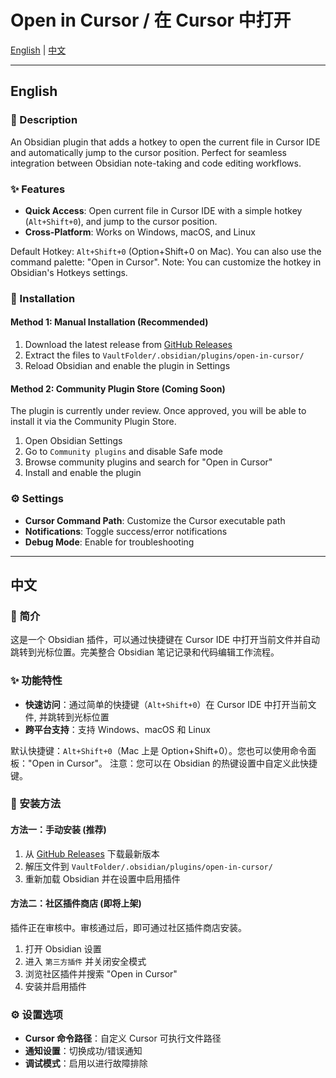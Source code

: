 # Open in Cursor / 在 Cursor 中打开

[English](#english) | [中文](#中文)

---

## English

### 📖 Description

An Obsidian plugin that adds a hotkey to open the current file in Cursor IDE and automatically jump to the cursor position. Perfect for seamless integration between Obsidian note-taking and code editing workflows.

### ✨ Features

-   **Quick Access**: Open current file in Cursor IDE with a simple hotkey (`Alt+Shift+0`), and jump to the cursor position.
-   **Cross-Platform**: Works on Windows, macOS, and Linux

Default Hotkey: `Alt+Shift+0` (Option+Shift+0 on Mac). You can also use the command palette: "Open in Cursor".
Note: You can customize the hotkey in Obsidian's Hotkeys settings.

### 🚀 Installation

#### Method 1: Manual Installation (Recommended)

1. Download the latest release from [GitHub Releases](https://github.com/awaken233/open-in-cursor/releases)
2. Extract the files to `VaultFolder/.obsidian/plugins/open-in-cursor/`
3. Reload Obsidian and enable the plugin in Settings

#### Method 2: Community Plugin Store (Coming Soon)

The plugin is currently under review. Once approved, you will be able to install it via the Community Plugin Store.

1. Open Obsidian Settings
2. Go to `Community plugins` and disable Safe mode
3. Browse community plugins and search for "Open in Cursor"
4. Install and enable the plugin

### ⚙️ Settings

-   **Cursor Command Path**: Customize the Cursor executable path
-   **Notifications**: Toggle success/error notifications
-   **Debug Mode**: Enable for troubleshooting

---

## 中文

### 📖 简介

这是一个 Obsidian 插件，可以通过快捷键在 Cursor IDE 中打开当前文件并自动跳转到光标位置。完美整合 Obsidian 笔记记录和代码编辑工作流程。

### ✨ 功能特性

-   **快速访问**：通过简单的快捷键（`Alt+Shift+0`）在 Cursor IDE 中打开当前文件, 并跳转到光标位置
-   **跨平台支持**：支持 Windows、macOS 和 Linux

默认快捷键：`Alt+Shift+0`（Mac 上是 Option+Shift+0）。您也可以使用命令面板："Open in Cursor"。
注意：您可以在 Obsidian 的热键设置中自定义此快捷键。

### 🚀 安装方法

#### 方法一：手动安装 (推荐)

1. 从 [GitHub Releases](https://github.com/awaken233/open-in-cursor/releases) 下载最新版本
2. 解压文件到 `VaultFolder/.obsidian/plugins/open-in-cursor/`
3. 重新加载 Obsidian 并在设置中启用插件

#### 方法二：社区插件商店 (即将上架)

插件正在审核中。审核通过后，即可通过社区插件商店安装。

1. 打开 Obsidian 设置
2. 进入 `第三方插件` 并关闭安全模式
3. 浏览社区插件并搜索 "Open in Cursor"
4. 安装并启用插件

### ⚙️ 设置选项

-   **Cursor 命令路径**：自定义 Cursor 可执行文件路径
-   **通知设置**：切换成功/错误通知
-   **调试模式**：启用以进行故障排除
